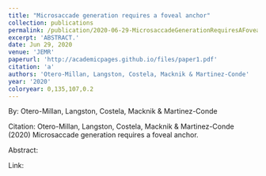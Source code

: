 ```yaml
---
title: "Microsaccade generation requires a foveal anchor"
collection: publications
permalink: /publication/2020-06-29-MicrosaccadeGenerationRequiresAFovealAnchor
excerpt: 'ABSTRACT.'
date: Jun 29, 2020
venue: 'JEMR'
paperurl: 'http://academicpages.github.io/files/paper1.pdf'
citation: 'a'
authors: 'Otero-Millan, Langston, Costela, Macknik & Martinez-Conde'
year: '2020'
coloryear: 0,135,107,0.2
---
```


By: Otero-Millan, Langston, Costela, Macknik & Martinez-Conde

Citation: Otero-Millan, Langston, Costela, Macknik & Martinez-Conde (2020) Microsaccade generation requires a foveal anchor. 

Abstract: 

Link: 
